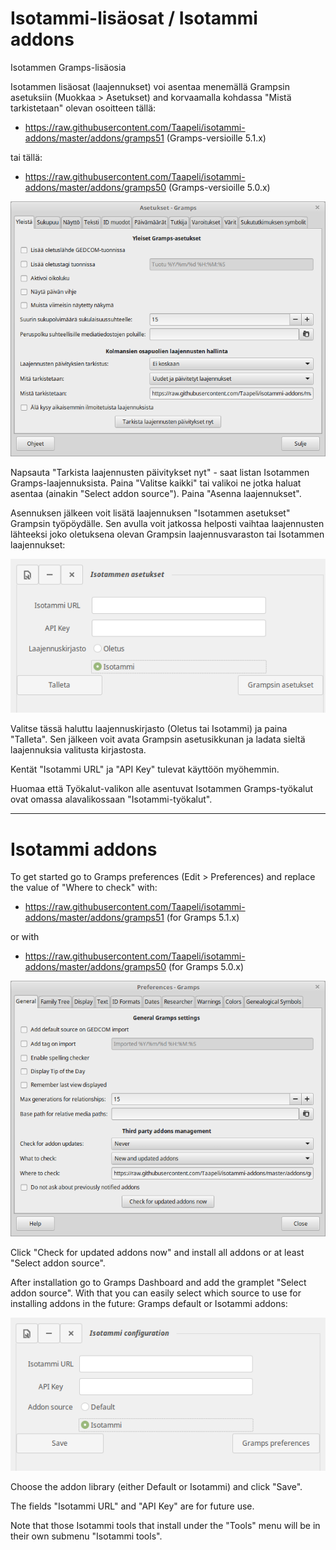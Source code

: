# Isotammi-lisäosat / Isotammi addons
Isotammen Gramps-lisäosia 

Isotammen lisäosat (laajennukset) voi asentaa menemällä Grampsin asetuksiin  (Muokkaa > Asetukset) and korvaamalla kohdassa "Mistä tarkistetaan" olevan osoitteen tällä:

* https://raw.githubusercontent.com/Taapeli/isotammi-addons/master/addons/gramps51
(Gramps-versioille 5.1.x)

tai tällä:

* https://raw.githubusercontent.com/Taapeli/isotammi-addons/master/addons/gramps50
(Gramps-versioille 5.0.x)

![Asetukset](Asetukset.png)

Napsauta "Tarkista laajennusten päivitykset nyt" - saat listan Isotammen Gramps-laajennuksista. Paina "Valitse kaikki" tai valikoi ne jotka haluat asentaa (ainakin "Select addon source"). Paina "Asenna laajennukset".

Asennuksen jälkeen voit lisätä laajennuksen "Isotammen asetukset"  Grampsin työpöydälle. Sen avulla voit jatkossa helposti vaihtaa laajennusten lähteeksi joko oletuksena olevan Grampsin laajennusvaraston tai Isotammen laajennukset:

![Isotammi-asetukset](Isotammi-asetukset.png)

Valitse tässä haluttu laajennuskirjasto (Oletus tai Isotammi) ja paina "Talleta". Sen jälkeen voit avata Grampsin asetusikkunan ja ladata sieltä laajennuksia valitusta kirjastosta.

Kentät "Isotammi URL" ja "API Key" tulevat käyttöön myöhemmin.

Huomaa että Työkalut-valikon alle asentuvat Isotammen Gramps-työkalut ovat omassa alavalikossaan "Isotammi-työkalut".

----------------------
# Isotammi addons

To get started go to Gramps preferences (Edit > Preferences) and replace the value of "Where to check" with:

* https://raw.githubusercontent.com/Taapeli/isotammi-addons/master/addons/gramps51
(for Gramps 5.1.x)

or with

* https://raw.githubusercontent.com/Taapeli/isotammi-addons/master/addons/gramps50
(for Gramps 5.0.x)

![Preferences](Preferences.png)

Click "Check for updated addons now" and install all addons or at least "Select addon source".

After installation go to Gramps Dashboard and add the gramplet "Select addon source". With that you can easily select which source to use for installing addons in the future: Gramps default or Isotammi addons:

![Isotammi config](Isotammi-config.png)

Choose the addon library (either Default or Isotammi) and click "Save".

The fields "Isotammi URL" and "API Key" are for future use.

Note that those Isotammi tools that install under the "Tools" menu will be in their own submenu "Isotammi tools".

